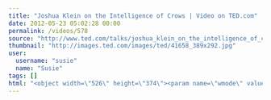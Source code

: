 ```yaml
---
title: "Joshua Klein on the Intelligence of Crows | Video on TED.com"
date: 2012-05-23 05:02:28 00:00
permalink: /videos/578
source: "http://www.ted.com/talks/joshua_klein_on_the_intelligence_of_crows.html"
thumbnail: "http://images.ted.com/images/ted/41658_389x292.jpg"
user:
  username: "susie"
  name: "Susie"
tags: []
html: "<object width=\"526\" height=\"374\"><param name=\"wmode\" value=\"transparent\"><param name=\"movie\" value=\"http://video.ted.com/assets/player/swf/EmbedPlayer.swf\"><param name=\"allowFullScreen\" value=\"true\"><param name=\"allowScriptAccess\" value=\"always\"><param name=\"wmode\" value=\"transparent\"><param name=\"bgColor\" value=\"#ffffff\"><param name=\"flashvars\" value=\"vh=288&amp;ap=0&amp;vu=http://download.ted.com/talks/JoshuaKlein_2008-320k.mp4&amp;su=http://images.ted.com/images/ted/tedindex/embed-posters/JoshuaKlein-2008.embed_thumbnail.jpg&amp;vw=512\"><embed src=\"http://video.ted.com/assets/player/swf/EmbedPlayer.swf\" pluginspace=\"http://www.macromedia.com/go/getflashplayer\" type=\"application/x-shockwave-flash\" wmode=\"transparent\" bgcolor=\"#ffffff\" width=\"526\" height=\"374\" allowfullscreen=\"true\" allowscriptaccess=\"always\" flashvars=\"vh=288&amp;ap=0&amp;vu=http://download.ted.com/talks/JoshuaKlein_2008-320k.mp4&amp;su=http://images.ted.com/images/ted/tedindex/embed-posters/JoshuaKlein-2008.embed_thumbnail.jpg&amp;vw=512\"></embed></object>"
---
```


